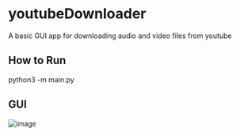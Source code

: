 # youtubeDownloader
A basic GUI app for downloading audio and video files from youtube

## How to Run
python3 -m main.py


## GUI 
![image](https://github.com/idreeskhaan/youtubeDownloader/assets/64704201/d121186c-e6cb-4fe3-8ce8-70aa5562fea7)
